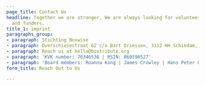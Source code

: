 ```yaml
---
page_title: Contact Us
headline: Together we are stronger. We are always looking for volunteers, partners
  and funders.
title_1: imprint
paragraphs_group:
- paragraph: Stichting Boxwise
- paragraph: Overschiesestraat 62 c/o Bart Driessen, 3112 HH Schiedam, Netherlands
- paragraph: Reach us at hello@boxtribute.org
- paragraph: 'KVK number: 76346536 | RSIN: 860596527'
- paragraph: 'Board members: Roanna Kong | James Crowley | Hans Peter Gürtner'
form_title: Reach Out to Us

---
```

